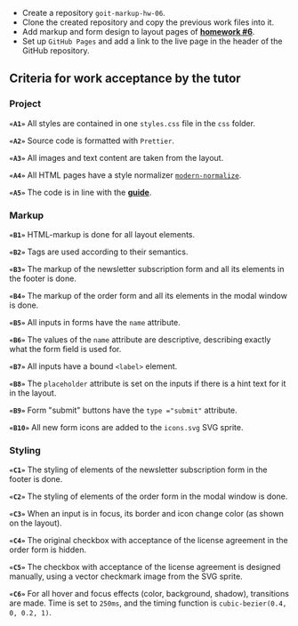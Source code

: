 <article><div class="theme-doc-markdown markdown"><ul><li>Create a repository <code>goit-markup-hw-06</code>.</li><li>Clone the created repository and copy the previous work files into it.</li><li>Add markup and form design to layout pages of
<a href="https://www.figma.com/file/4ne9cjmosUiP9OgIdkkYB1/Web-Studio-Homework-Project?node-id=1%3A1821" target="_blank" rel="noopener noreferrer"><strong>homework #6</strong></a>.</li><li>Set up <code>GitHub Pages</code> and add a link to the live page in the header of the
GitHub repository.</li></ul><h2 class="anchor anchorWithHideOnScrollNavbar_WYt5" id="criteria-for-work-acceptance-by-the-tutor">Criteria for work acceptance by the tutor<a class="hash-link" href="#criteria-for-work-acceptance-by-the-tutor" title="Direct link to heading">​</a></h2><h3 class="anchor anchorWithHideOnScrollNavbar_WYt5" id="project">Project<a class="hash-link" href="#project" title="Direct link to heading">​</a></h3><p><strong><code>«A1»</code></strong> All styles are contained in one <code>styles.css</code> file in the <code>css</code>
folder.</p><p><strong><code>«A2»</code></strong> Source code is formatted with <code>Prettier</code>.</p><p><strong><code>«A3»</code></strong> All images and text content are taken from the layout.</p><p><strong><code>«A4»</code></strong> All HTML pages have a style normalizer
<a href="https://github.com/sindresorhus/modern-normalize" target="_blank" rel="noopener noreferrer"><code>modern-normalize</code></a>.</p><p><strong><code>«A5»</code></strong> The code is in line with the <a href="https://codeguide.co/" target="_blank" rel="noopener noreferrer"><strong>guide</strong></a>.</p><h3 class="anchor anchorWithHideOnScrollNavbar_WYt5" id="markup">Markup<a class="hash-link" href="#markup" title="Direct link to heading">​</a></h3><p><strong><code>«B1»</code></strong> HTML-markup is done for all layout elements.</p><p><strong><code>«B2»</code></strong> Tags are used according to their semantics.</p><p><strong><code>«B3»</code></strong> The markup of the newsletter subscription form and all its elements
in the footer is done.</p><p><strong><code>«B4»</code></strong> The markup of the order form and all its elements in the modal window
is done.</p><p><strong><code>«B5»</code></strong> All inputs in forms have the <code>name</code> attribute.</p><p><strong><code>«B6»</code></strong> The values of the <code>name</code> attribute are descriptive, describing
exactly what the form field is used for.</p><p><strong><code>«B7»</code></strong> All inputs have a bound <code>&lt;label&gt;</code> element.</p><p><strong><code>«B8»</code></strong> The <code>placeholder</code> attribute is set on the inputs if there is a hint
text for it in the layout.</p><p><strong><code>«B9»</code></strong> Form &quot;submit&quot; buttons have the <code>type =&quot;submit&quot;</code> attribute.</p><p><strong><code>«B10»</code></strong> All new form icons are added to the <code>icons.svg</code> SVG sprite.</p><h3 class="anchor anchorWithHideOnScrollNavbar_WYt5" id="styling">Styling<a class="hash-link" href="#styling" title="Direct link to heading">​</a></h3><p><strong><code>«C1»</code></strong> The styling of elements of the newsletter subscription form in the
footer is done.</p><p><strong><code>«C2»</code></strong> The styling of elements of the order form in the modal window is
done.</p><p><strong><code>«C3»</code></strong> When an input is in focus, its border and icon change color (as shown
on the layout).</p><p><strong><code>«C4»</code></strong> The original checkbox with acceptance of the license agreement in the
order form is hidden.</p><p><strong><code>«C5»</code></strong> The checkbox with acceptance of the license agreement is designed
manually, using a vector checkmark image from the SVG sprite.</p><p><strong><code>«C6»</code></strong> For all hover and focus effects (color, background, shadow),
transitions are made. Time is set to <code>250ms</code>, and the timing function is
<code>cubic-bezier(0.4, 0, 0.2, 1)</code>.</p></div></article>
